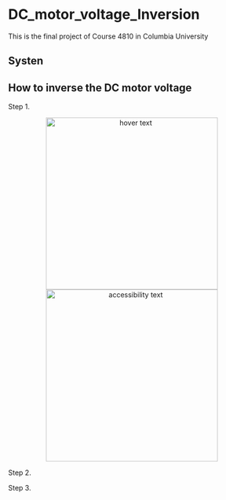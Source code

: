 # DC_motor_voltage_Inversion
This is the final project of Course 4810 in Columbia University

## Systen 


## How to inverse the DC motor voltage

Step 1. 
<p align="center">
  <img src="[your_relative_path_her](https://github.com/Qincheng-Sheng/DC_motor_voltage_Inversion/blob/main/Picture/System.png)e" width="350" title="hover text">
  <img src="[your_relative_path_here_number_2_large_name](https://github.com/Qincheng-Sheng/DC_motor_voltage_Inversion/blob/main/Picture/System.png)" width="350" alt="accessibility text">
</p>

Step 2.

Step 3.

